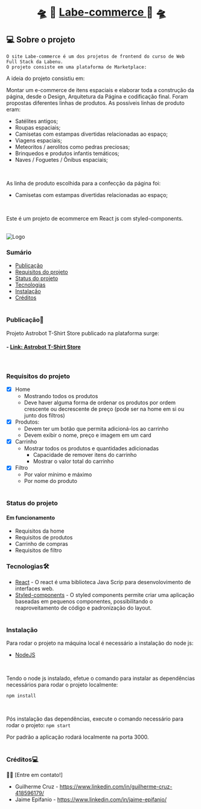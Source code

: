 <h1 align="center">
    🛸 🛒 <a href="#" alt="site do projeto" target="_blank"> Labe-commerce </a> 🛒 🛸
</h1>

## 💻 Sobre o projeto

    O site Labe-commerce é um dos projetos de frontend do curso de Web Full Stack da Labenu.
    O projeto consiste em uma plataforma de Marketplace:

A ideia do projeto consistiu em:

Montar um e-commerce de itens espaciais e elaborar toda a construção da página, desde o Design, Arquitetura da Página e codificação final. Foram propostas diferentes linhas de produtos. As possíveis linhas de produto eram:
- Satélites antigos;
- Roupas espaciais;
- Camisetas com estampas divertidas relacionadas ao espaço;
- Viagens espaciais;
- Meteoritos / aerolitos como pedras preciosas;
- Brinquedos e produtos infantis temáticos;
- Naves / Foguetes / Ônibus espaciais;
<br/>

As linha de produto escolhida para a confecção da página foi: 
- Camisetas com estampas divertidas relacionadas ao espaço;
<br/>

Este é um projeto de ecommerce em React js com styled-components.
<br/><br/>


![Logo](https://user-images.githubusercontent.com/77126556/161439943-a419ecb0-ad3d-476c-9976-b4da7fce995c.png)




### Sumário

  - [Publicação](#publicação)
  - [Requisitos do projeto](#requisitos-do-projeto)
  - [Status do projeto](#status-do-projeto)
  - [Tecnologias](#tecnologias)  
  - [Instalação](#instalação)
  - [Créditos](#créditos)
<br/><br/>

### Publicação🎨

Projeto Astrobot T-Shirt Store publicado na plataforma surge:

#### - [Link: Astrobot T-Shirt Store](http://abandoned-cave.surge.sh/)
<br/>

### Requisitos do projeto

- [X] Home
    - Mostrando todos os produtos
    - Deve haver alguma forma de ordenar os produtos por ordem crescente ou decrescente de preço (pode ser na home em si ou junto dos filtros)
- [X] Produtos:
    - Devem ter um botão que permita adicioná-los ao carrinho
    - Devem exibir o nome, preço e imagem em um card
- [x] Carrinho
    - Mostrar todos os produtos e quantidades adicionadas
      - Capacidade de remover itens do carrinho
      - Mostrar o valor total do carrinho
- [X] Filtro
    - Por valor mínimo e máximo
    - Por nome do produto
<br/><br/>

### Status do projeto

#### Em funcionamento
- Requisitos da home
- Requisitos de produtos
- Carrinho de compras 
- Requisitos de filtro

### Tecnologias🛠

  - [React](https://pt-br.reactjs.org/)  - O react é uma biblioteca Java Scrip para desenvolovimento de interfaces web.
  - [Styled-components](https://styled-components.com/) - O styled components permite criar uma aplicação baseadas em pequenos componentes, possibilitando o reaproveitamento de código e padronização do layout.
  <br/><br/>

### Instalação

Para rodar o projeto na máquina local é necessário a instalação do node js:
- [NodeJS](https://nodejs.org/en/download/)
<br/>

Tendo o node js instalado, efetue o comando para instalar as dependências necessários para rodar o projeto localmente:
```
npm install 
```
<br/>

Pós instalação das dependências, execute o comando necessário para rodar o projeto:
`npm start`
<br/>

Por padrão a aplicação rodará localmente na porta 3000.
<br/><br/>

### Créditos💻
 👋🏽 [Entre em contato!]
 <br/>
* Guilherme Cruz - https://www.linkedin.com/in/guilherme-cruz-418596179/
* Jaime Epifanio - https://www.linkedin.com/in/jaime-epifanio/
